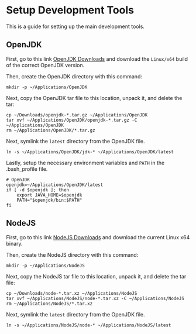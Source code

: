 # Setup Development Tools

This is a guide for setting up the main development tools.

## OpenJDK

First, go to this link <a href="https://jdk.java.net/archive/">OpenJDK Downloads</a> and download the `Linux/x64` build of the correct OpenJDK version.

Then, create the OpenJDK directory with this command:

```
mkdir -p ~/Applications/OpenJDK
```

Next, copy the OpenJDK tar file to this location, unpack it, and delete the tar:

```
cp ~/Downloads/openjdk-*.tar.gz ~/Applications/OpenJDK
tar xvf ~/Applications/OpenJDK/openjdk-*.tar.gz -C ~/Applications/OpenJDK
rm ~/Applications/OpenJDK/*.tar.gz
```

Next, symlink the `latest` directory from the OpenJDK file.

```
ln -s ~/Applications/OpenJDK/jdk-* ~/Applications/OpenJDK/latest
```

Lastly, setup the necessary environment variables and `PATH` in the .bash_profile file.

```
# OpenJDK
openjdk=~/Applications/OpenJDK/latest
if [ -d $openjdk ]; then
	export JAVA_HOME=$openjdk
	PATH="$openjdk/bin:$PATH"
fi
```

## NodeJS

First, go to this link <a href="https://nodejs.org/en/download/current/">NodeJS Downloads</a> and download the current Linux x64 binary.

Then, create the NodeJS directory with this command:

```
mkdir -p ~/Applications/NodeJS
```

Next, copy the NodeJS tar file to this location, unpack it, and delete the tar file:

```
cp ~/Downloads/node-*.tar.xz ~/Applications/NodeJS
tar xvf ~/Applications/NodeJS/node-*.tar.xz -C ~/Applications/NodeJS
rm ~/Applications/NodeJS/*.tar.xz
```

Next, symlink the `latest` directory from the OpenJDK file.

```
ln -s ~/Applications/NodeJS/node-* ~/Applications/NodeJS/latest
```

